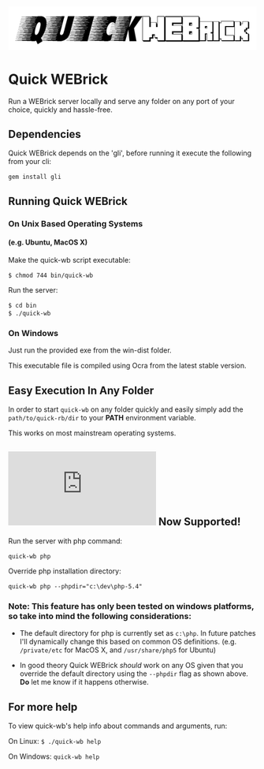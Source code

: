 ![quick-wb logo](https://github.com/jeanlescure/quick-wb/raw/master/misc/logo.png)

# Quick WEBrick

Run a WEBrick server locally and serve any folder on any port of your choice, quickly and hassle-free.

## Dependencies

Quick WEBrick depends on the 'gli', before running it execute the following from your cli:

    gem install gli
    
## Running Quick WEBrick

### On Unix Based Operating Systems
#### (e.g. Ubuntu, MacOS X)

Make the quick-wb script executable:

    $ chmod 744 bin/quick-wb

Run the server:

    $ cd bin
    $ ./quick-wb
    
### On Windows

Just run the provided exe from the win-dist folder.

This executable file is compiled using Ocra from the latest stable version.

## Easy Execution In Any Folder

In order to start `quick-wb` on any folder quickly and easily simply add the `path/to/quick-rb/dir` to your **PATH** environment variable.

This works on most mainstream operating systems.

## ![PHP](http://www.php.net/images/logo.php) Now Supported!

Run the server with php command:

    quick-wb php
    
Override php installation directory:

    quick-wb php --phpdir="c:\dev\php-5.4"

### Note: This feature has only been tested on windows platforms, so take into mind the following considerations:

* The default directory for php is currently set as `c:\php`. In future patches I'll dynamically change this based on common OS definitions. (e.g. `/private/etc` for MacOS X, and `/usr/share/php5` for Ubuntu)

* In good theory Quick WEBrick *should* work on any OS given that you override the default directory using the `--phpdir` flag as shown above. **Do** let me know if it happens otherwise.

## For more help

To view quick-wb's help info about commands and arguments, run:

On Linux: `$ ./quick-wb help`

On Windows: `quick-wb help`